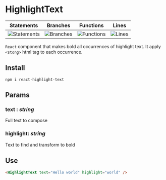 # HighlightText
| Statements | Branches | Functions | Lines |
| -----------|----------|-----------|-------|
| ![Statements](https://img.shields.io/badge/Coverage-100%25-brightgreen.svg "Make me better!") | ![Branches](https://img.shields.io/badge/Coverage-100%25-brightgreen.svg "Make me better!") | ![Functions](https://img.shields.io/badge/Coverage-100%25-brightgreen.svg "Make me better!") | ![Lines](https://img.shields.io/badge/Coverage-100%25-brightgreen.svg "Make me better!") |
`React` component that makes bold all occurrences of highlight text. It apply `<stong>` html tag to each occurrence.

## Install
```node
npm i react-highlight-text
```
## Params
### **text** : *string*
 Full text to compose
### **highlight**: *string*
  Text to find and transform to bold

## Use
```html
<HighlightText text="Hello world" highlight="world" />
```